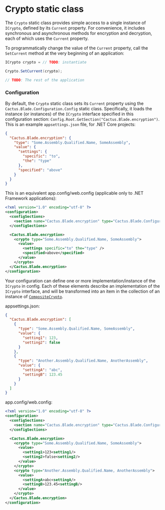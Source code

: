 # Crypto static class

The `Crypto` static class provides simple access to a single instance of `ICrypto`, defined by its `Current` property. For convenience, it includes synchronous and asynchronous methods for encryption and decryption, each of which uses the `Current` property.

To programmatically change the value of the `Current` property, call the `SetCurrent` method at the very beginning of an application:

```c#
ICrypto crypto = // TODO: instantiate

Crypto.SetCurrent(crypto);

// TODO: The rest of the application
```

### Configuration

By default, the `Crypto` static class sets its `Current` property using the `Cactus.Blade.Configuration.Config` static class. Specifically, it loads the instance (or instances) of the `ICrypto` interface specified in this configuration section: `Config.Root.GetSection("Cactus.Blade.encryption")`. This is an example `appsettings.json` file, for .NET Core projects:

```json
{
  "Cactus.Blade.encryption": {
    "type": "Some.Assembly.Qualified.Name, SomeAssembly",
    "value": {
      "settings": {
        "specific": "to",
        "the": "type"
      },
      "specified": "above"
    }
  }
}
```

This is an equivalent app.config/web.config (applicable only to .NET Framework applications):

```xml
<?xml version="1.0" encoding="utf-8" ?>
<configuration>
  <configSections>
    <section name="Cactus.Blade.encryption" type="Cactus.Blade.Configuration.Cactus.BladeConfigurationSection, Cactus.Blade.Configuration" />
  </configSections>

  <Cactus.Blade.encryption>
    <crypto type="Some.Assembly.Qualified.Name, SomeAssembly">
      <value>
        <settings specific="to" the="type" />
        <specified>above</specified>
      </value>
    </crypto>
  </Cactus.Blade.encryption>
</configuration>
```

Your configuration can define one or more implementation/instance of the `ICrypto` in config. Each of these elements describe an implementation of the `ICrypto` interface, and will be transformed into an item in the collection of an instance of [`CompositeCrypto`](#compositecrypto-class).

appsettings.json:

```json
{
  "Cactus.Blade.encryption": [
    {
      "type": "Some.Assembly.Qualified.Name, SomeAssembly",
      "value": {
        "setting1": 123,
        "setting2": false
      }
    },
    {
      "type": "Another.Assembly.Qualified.Name, AnotherAssembly",
      "value": {
        "settingA": "abc",
        "settingB": 123.45
      }
    }
  ]
}
```

app.config/web.config:

```xml
<?xml version="1.0" encoding="utf-8" ?>
<configuration>
  <configSections>
    <section name="Cactus.Blade.encryption" type="Cactus.Blade.Configuration.Cactus.BladeConfigurationSection, Cactus.Blade.Configuration" />
  </configSections>

  <Cactus.Blade.encryption>
    <crypto type="Some.Assembly.Qualified.Name, SomeAssembly">
      <value>
        <setting1>123<setting1/>
        <setting2>false<setting2/>
      </value>
    </crypto>
    <crypto type="Another.Assembly.Qualified.Name, AnotherAssembly">
      <value>
        <settingA>abc<settingA/>
        <settingB>123.45<settingB/>
      </value>
    </crypto>
  </Cactus.Blade.encryption>
</configuration>
```
